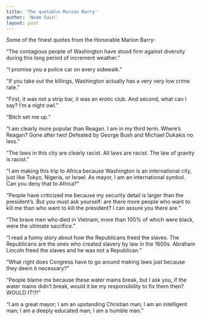 ```yaml
---
title: 'The quotable Marion Barry'
author: 'Noam Sain'
layout: post
---
```


Some of the finest quotes from the Honorable Marion Barry:

“The contagious people of Washington have stood firm against diversity during this long period of increment weather.”

“I promise you a police car on every sidewalk.”

“If you take out the killings, Washington actually has a very very low crime rate.”

“First, it was not a strip bar, it was an erotic club. And second, what can I say? I’m a night owl.”

“Bitch set me up.”

“I am clearly more popular than Reagan. I am in my third term. Where’s Reagan? Gone after two! Defeated by George Bush and Michael Dukakis no less.”

“The laws in this city are clearly racist. All laws are racist. The law of gravity is racist.”

“I am making this trip to Africa because Washington is an international city, just like Tokyo, Nigeria, or Israel. As mayor, I am an international symbol. Can you deny that to Africa?”

“People have criticized me because my security detail is larger than the president’s. But you must ask yourself: are there more people who want to kill me than who want to kill the president? I can assure you there are.”

“The brave men who died in Vietnam, more than 100% of which were black, were the ultimate sacrifice.”

“I read a funny story about how the Republicans freed the slaves. The Republicans are the ones who created slavery by law in the 1600s. Abraham Lincoln freed the slaves and he was not a Republican.”

“What right does Congress have to go around making laws just because they deem it necessary?”

“People blame me because these water mains break, but I ask you, if the water mains didn’t break, would it be my responsibility to fix them then? WOULD IT!?!”

“I am a great mayor; I am an upstanding Christian man; I am an intelligent man; I am a deeply educated man; I am a humble man.”